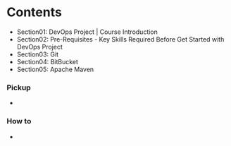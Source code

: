 <a id = "contents">

# Contents
* Section01: DevOps Project | Course Introduction
* Section02: Pre-Requisites - Key Skills Required Before Get Started with DevOps Project
* Section03: Git
* Section04: BitBucket
* Section05: Apache Maven

### Pickup
* 

### How to
* 

